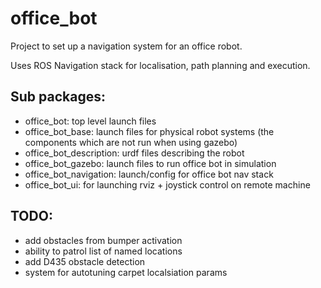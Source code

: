 # office_bot
Project to set up a navigation system for an office robot.

Uses ROS Navigation stack for localisation, path planning and execution.

## Sub packages:

* office_bot: top level launch files
* office_bot_base: launch files for physical robot systems (the components which are not run when using gazebo)
* office_bot_description: urdf files describing the robot
* office_bot_gazebo: launch files to run office bot in simulation
* office_bot_navigation: launch/config for office bot nav stack
* office_bot_ui: for launching rviz + joystick control on remote machine

## TODO:

* add obstacles from bumper activation
* ability to patrol list of named locations
* add D435 obstacle detection
* system for autotuning carpet localsiation params